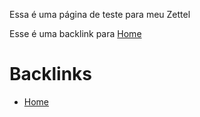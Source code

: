 Essa é uma página de teste para meu Zettel

Esse é uma backlink para [Home](Home)


# Backlinks

- [Home](Home)
